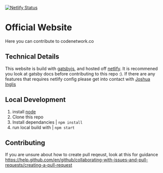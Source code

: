 [![Netlify Status](https://api.netlify.com/api/v1/badges/49e57a7e-487a-49ee-8811-7605def1c266/deploy-status)](https://app.netlify.com/sites/codenetwork/deploys)

# Official Website

Here you can contribute to codenetwork.co

## Technical Details

This website is build with [gatsbyjs](https://gatsbyjs.org), and hosted off [netlify](https://netlify.com). It is recommened you look at gatsby docs before contributing to this repo :). If there are any features that requires netlify config please get into contact with [Joshua Inglis](jt.inglis@outlook.com)

## Local Development

1. install [node](https://nodejs.org/en/)
2. Clone this repo
3. Install dependancies | `npm install`
4. run local build with | `npm start`

## Contributing 

If you are unsure about how to create pull reqeust, look at this for guidance https://help.github.com/en/github/collaborating-with-issues-and-pull-requests/creating-a-pull-request 
